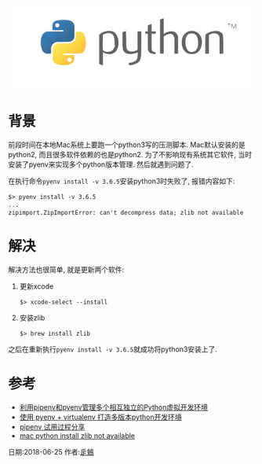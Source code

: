 [](解决在Mac上用pyenv安装python3失败的问题)

![python](./logos/python_logo.png)

# 背景

前段时间在本地Mac系统上要跑一个python3写的压测脚本. Mac默认安装的是python2, 而且很多软件依赖的也是python2. 为了不影响现有系统其它软件, 当时安装了pyenv来实现多个python版本管理. 然后就遇到问题了. 

在执行命令`pyenv install -v 3.6.5`安装python3时失败了, 报错内容如下:

```
$> pyenv install -v 3.6.5
...
zipimport.ZipImportError: can't decompress data; zlib not available
```

# 解决

解决方法也很简单, 就是更新两个软件:

1. 更新xcode

	```
	$> xcode-select --install
	```
2. 安装zlib

	```
	$> brew install zlib
	```

之后在重新执行`pyenv install -v 3.6.5`就成功将python3安装上了.



# 参考

* [利用pipenv和pyenv管理多个相互独立的Python虚拟开发环境](https://blog.csdn.net/liuchunming033/article/details/79582617)
* [使用 pyenv + virtualenv 打造多版本python开发环境](http://pylixm.cc/posts/2016-06-19-Virtualenv-install.html)
* [pipenv 试用过程分享](http://pylixm.cc/posts/2018-01-13-python-pipenv.html)
* [mac python install zlib not available](http://www.cnblogs.com/zxpo/p/5228015.html)

日期:2018-06-25 作者:[辵鵵](https://about.me/qyf404)